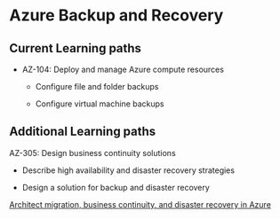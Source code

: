 # Azure Backup and Recovery

## Current Learning paths

* AZ-104: Deploy and manage Azure compute resources

  * Configure file and folder backups

  * Configure virtual machine backups

## Additional Learning paths

AZ-305: Design business continuity solutions

  * Describe high availability and disaster recovery strategies

  * Design a solution for backup and disaster recovery

[Architect migration, business continuity, and disaster recovery in Azure](https://learn.microsoft.com/en-us/training/browse/?terms=%E2%80%A2%09Architect%20migration%2C%20business%20continuity%2C%20and%20disaster%20recovery%20in%20Azure&resource_type=learning%20path#:~:text=LEARNING%20PATH-,Architect%20migration%2C%20business%20continuity%2C%20and%20disaster%20recovery%20in%20Azure,-6%20hr%2041)

 

